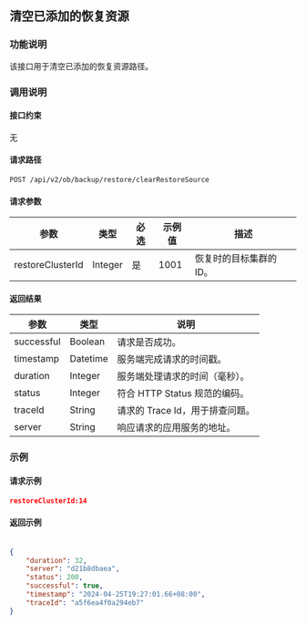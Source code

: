 <a name="BFCmO"></a>
## 清空已添加的恢复资源
<a name="oeokT"></a>
### 功能说明
该接口用于清空已添加的恢复资源路径。
<a name="d8iWM"></a>
### 调用说明

#### 接口约束
无
<a name="xxLhr"></a>

#### 请求路径
`POST /api/v2/ob/backup/restore/clearRestoreSource`
<a name="FK78U"></a>

#### 请求参数
| 参数 | 类型 | 必选 | 示例值 | 描述 |
| --- | --- | --- | --- | --- |
| restoreClusterId | Integer | 是 | 1001 | 恢复时的目标集群的 ID。 |

<a name="bRufg"></a>

#### 返回结果
| 参数 | 类型 | 说明 |
| --- | --- | --- |
| successful | Boolean | 请求是否成功。 |
| timestamp | Datetime | 服务端完成请求的时间戳。 |
| duration | Integer | 服务端处理请求的时间（毫秒）。 |
| status | Integer | 符合 HTTP Status 规范的编码。 |
| traceId | String | 请求的 Trace Id，用于排查问题。 |
| server | String | 响应请求的应用服务的地址。 |

<a name="xcsgs"></a>
### 示例

#### 请求示例
```json
restoreClusterId:14
```
<a name="emPtE"></a>

#### 返回示例<br /><br />
```json
{
    "duration": 32,
    "server": "d21b8dbaea",
    "status": 200,
    "successful": true,
    "timestamp": "2024-04-25T19:27:01.66+08:00",
    "traceId": "a5f6ea4f0a294eb7"
}
```

